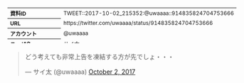 <table style="font-size: 9pt; width: 610px; margin-bottom: 20px; height: 80px;">
<tbody>
    <tr>
        <th align=left>資料ID</th>
        <td align=left>TWEET::2017-10-02_215352:@uwaaaa::914835824704753666</td>
    </tr>
    <tr>
        <th align=left>URL</th>
        <td align=left>https://twitter.com/uwaaaa/status/914835824704753666</td>
    </tr>
    <tr>
        <th align=left>アカウント</th>
        <td align=left>@uwaaaa</td>
    </tr>
    <tr>
        <th align=left>ユーザ名</th>
        <td align=left>サイ太</td>
    </tr>
    <tr>
        <th align=left>ツイートの記録日時</th>
        <td align=left>created_at 2022-08-24_1349</td>
    </tr>
</tbody>
</table>
<blockquote class="twitter-tweet" data-width="450"  data-lang="ja"><p lang="ja" dir="ltr">どう考えても非常上告を凍結する方が先でしょ・・・</p>&mdash; サイ太 (@uwaaaa) <a href="https://twitter.com/uwaaaa/status/914835824704753666?ref_src=twsrc%5Etfw">October 2, 2017</a></blockquote>
<script async src="https://platform.twitter.com/widgets.js" charset="utf-8"></script>


